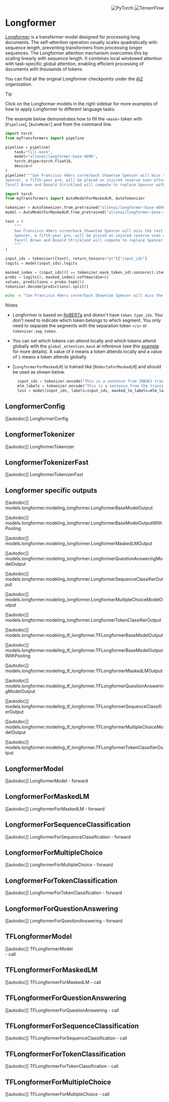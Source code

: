 <!--Copyright 2024 The HuggingFace Team. All rights reserved.
Licensed under the Apache License, Version 2.0 (the "License"); you may not use this file except in compliance with
the License. You may obtain a copy of the License at

http://www.apache.org/licenses/LICENSE-2.0

Unless required by applicable law or agreed to in writing, software distributed under the License is distributed on
an "AS IS" BASIS, WITHOUT WARRANTIES OR CONDITIONS OF ANY KIND, either express or implied. See the License for the
specific language governing permissions and limitations under the License.

⚠️ Note that this file is in Markdown but contains specific syntax for our doc-builder (similar to MDX) that may not be
rendered properly in your Markdown viewer.
-->

<div style="float: right;">
    <div class="flex flex-wrap space-x-1">
        <img alt="PyTorch" src="https://img.shields.io/badge/PyTorch-DE3412?style=flat&logo=pytorch&logoColor=white">
        <img alt="TensorFlow" src="https://img.shields.io/badge/TensorFlow-FF6F00?style=flat&logo=tensorflow&logoColor=white">
    </div>
</div>

# Longformer

[Longformer](https://huggingface.co/papers/2004.05150) is a transformer model designed for processing long documents. The self-attention operation usually scales quadratically with sequence length, preventing transformers from processing longer sequences. The Longformer attention mechanism overcomes this by scaling linearly with sequence length. It combines local windowed attention with task-specific global attention, enabling efficient processing of documents with thousands of tokens.

You can find all the original Longformer checkpoints under the [Ai2](https://huggingface.co/allenai?search_models=longformer) organization.

> [!TIP]
> Click on the Longformer models in the right sidebar for more examples of how to apply Longformer to different language tasks.

The example below demonstrates how to fill the `<mask>` token with [`Pipeline`], [`AutoModel`] and from the command line.

<hfoptions id="usage">
<hfoption id="Pipeline">

```python
import torch
from myTransformers import pipeline

pipeline = pipeline(
    task="fill-mask",
    model="allenai/longformer-base-4096",
    torch_dtype=torch.float16,
    device=0
)
pipeline("""San Francisco 49ers cornerback Shawntae Spencer will miss the rest of the <mask> with a torn ligament in his left knee.
Spencer, a fifth-year pro, will be placed on injured reserve soon after undergoing surgery Wednesday to repair the ligament. He injured his knee late in the 49ers’ road victory at Seattle on Sept. 14, and missed last week’s victory over Detroit.
Tarell Brown and Donald Strickland will compete to replace Spencer with the 49ers, who kept 12 defensive backs on their 53-man roster to start the season. Brown, a second-year pro, got his first career interception last weekend while filling in for Strickland, who also sat out with a knee injury.""")
```

</hfoption>
<hfoption id="AutoModel">

```python
import torch
from myTransformers import AutoModelForMaskedLM, AutoTokenizer

tokenizer = AutoTokenizer.from_pretrained("allenai/longformer-base-4096")
model = AutoModelForMaskedLM.from_pretrained("allenai/longformer-base-4096")

text = (
    """
    San Francisco 49ers cornerback Shawntae Spencer will miss the rest of the <mask> with a torn ligament in his left knee.
    Spencer, a fifth-year pro, will be placed on injured reserve soon after undergoing surgery Wednesday to repair the ligament. He injured his knee late in the 49ers’ road victory at Seattle on Sept. 14, and missed last week’s victory over Detroit.
    Tarell Brown and Donald Strickland will compete to replace Spencer with the 49ers, who kept 12 defensive backs on their 53-man roster to start the season. Brown, a second-year pro, got his first career interception last weekend while filling in for Strickland, who also sat out with a knee injury.
    """
)

input_ids = tokenizer([text], return_tensors="pt")["input_ids"]
logits = model(input_ids).logits

masked_index = (input_ids[0] == tokenizer.mask_token_id).nonzero().item()
probs = logits[0, masked_index].softmax(dim=0)
values, predictions = probs.topk(5)
tokenizer.decode(predictions).split()
```

</hfoption>
<hfoption id="transformers-cli">

```bash
echo -e "San Francisco 49ers cornerback Shawntae Spencer will miss the rest of the <mask> with a torn ligament in his left knee." | myTransformers-cli run --task fill-mask --model allenai/longformer-base-4096 --device 0
```

</hfoption>
</hfoptions


## Notes

- Longformer is based on [RoBERTa](https://huggingface.co/docs/transformers/en/model_doc/roberta) and doesn't have `token_type_ids`. You don't need to indicate which token belongs to which segment. You only need to separate the segments with the separation token `</s>` or `tokenizer.sep_token`.
- You can set which tokens can attend locally and which tokens attend globally with the `global_attention_mask` at inference (see this [example](https://huggingface.co/docs/transformers/en/model_doc/longformer#transformers.LongformerModel.forward.example) for more details). A value of `0` means a token attends locally and a value of `1` means a token attends globally.
- [`LongformerForMaskedLM`] is trained like [`RobertaForMaskedLM`] and should be used as shown below.

  ```py
    input_ids = tokenizer.encode("This is a sentence from [MASK] training data", return_tensors="pt")
    mlm_labels = tokenizer.encode("This is a sentence from the training data", return_tensors="pt")
    loss = model(input_ids, labels=input_ids, masked_lm_labels=mlm_labels)[0]
    ```

## LongformerConfig

[[autodoc]] LongformerConfig

## LongformerTokenizer

[[autodoc]] LongformerTokenizer

## LongformerTokenizerFast

[[autodoc]] LongformerTokenizerFast

## Longformer specific outputs

[[autodoc]] models.longformer.modeling_longformer.LongformerBaseModelOutput

[[autodoc]] models.longformer.modeling_longformer.LongformerBaseModelOutputWithPooling

[[autodoc]] models.longformer.modeling_longformer.LongformerMaskedLMOutput

[[autodoc]] models.longformer.modeling_longformer.LongformerQuestionAnsweringModelOutput

[[autodoc]] models.longformer.modeling_longformer.LongformerSequenceClassifierOutput

[[autodoc]] models.longformer.modeling_longformer.LongformerMultipleChoiceModelOutput

[[autodoc]] models.longformer.modeling_longformer.LongformerTokenClassifierOutput

[[autodoc]] models.longformer.modeling_tf_longformer.TFLongformerBaseModelOutput

[[autodoc]] models.longformer.modeling_tf_longformer.TFLongformerBaseModelOutputWithPooling

[[autodoc]] models.longformer.modeling_tf_longformer.TFLongformerMaskedLMOutput

[[autodoc]] models.longformer.modeling_tf_longformer.TFLongformerQuestionAnsweringModelOutput

[[autodoc]] models.longformer.modeling_tf_longformer.TFLongformerSequenceClassifierOutput

[[autodoc]] models.longformer.modeling_tf_longformer.TFLongformerMultipleChoiceModelOutput

[[autodoc]] models.longformer.modeling_tf_longformer.TFLongformerTokenClassifierOutput

## LongformerModel

[[autodoc]] LongformerModel
    - forward

## LongformerForMaskedLM

[[autodoc]] LongformerForMaskedLM 
    - forward

## LongformerForSequenceClassification

[[autodoc]] LongformerForSequenceClassification 
    - forward

## LongformerForMultipleChoice

[[autodoc]] LongformerForMultipleChoice 
    - forward

## LongformerForTokenClassification

[[autodoc]] LongformerForTokenClassification 
    - forward

## LongformerForQuestionAnswering

[[autodoc]] LongformerForQuestionAnswering 
    - forward

## TFLongformerModel

[[autodoc]] TFLongformerModel    
    - call

## TFLongformerForMaskedLM

[[autodoc]] TFLongformerForMaskedLM 
    - call

## TFLongformerForQuestionAnswering

[[autodoc]] TFLongformerForQuestionAnswering 
    - call

## TFLongformerForSequenceClassification

[[autodoc]] TFLongformerForSequenceClassification
    - call

## TFLongformerForTokenClassification

[[autodoc]] TFLongformerForTokenClassification 
    - call

## TFLongformerForMultipleChoice

[[autodoc]] TFLongformerForMultipleChoice 
    - call

